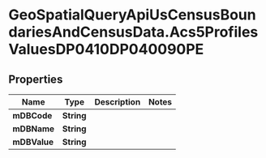 # GeoSpatialQueryApiUsCensusBoundariesAndCensusData.Acs5ProfilesValuesDP0410DP040090PE

## Properties

Name | Type | Description | Notes
------------ | ------------- | ------------- | -------------
**mDBCode** | **String** |  | 
**mDBName** | **String** |  | 
**mDBValue** | **String** |  | 


